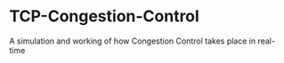 # TCP-Congestion-Control
A simulation and working of how Congestion Control takes place in real-time
